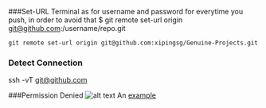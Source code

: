 ###Set-URL
Terminal as for username and password for everytime you push, in order to avoid that $ git remote set-url origin git@github.com:/username/repo.git

`git remote set-url origin git@github.com:xipingsg/Genuine-Projects.git`


### Detect Connection
ssh -vT git@github.com


###Permission Denied
![alt text](https://github.com/xipingsg/ReadingNotes/Permission_Denied.png "Permission Denied")
An [example](https://help.github.com/articles/error-permission-denied-publickey/ "Title")


